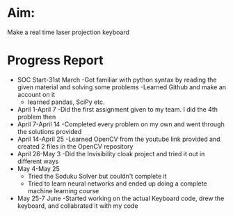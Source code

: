 # Aim:

Make a real time laser projection keyboard

# Progress Report

* SOC Start-31st March
  -Got familiar with python syntax by reading the given material and solving some problems
  -Learned Github and make an account on it
  - learned pandas, SciPy etc.
* April 1-April 7
  -Did the first assignment given to my team. I did the 4th problem then
* April 7-April 14
  -Completed every problem on my own and went through the solutions provided
* April 14-April 25
  -Learned OpenCV from the youtube link provided and created 2 files in the OpenCV repository
* April 26-May 3
  -Did the Invisibility cloak project and tried it out in different ways
* May 4-May 25
  - Tried the Soduku Solver but couldn't complete it
  - Tried to learn neural networks and ended up doing a complete machine learning course
* May 25-7 June 
  -Started working on the actual Keyboard code, drew the keyboard, and collabrated it with my code
